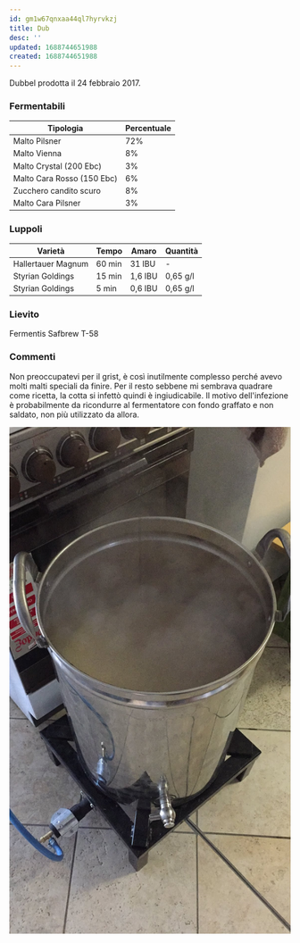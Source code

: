 ```yaml
---
id: gm1w67qnxaa44ql7hyrvkzj
title: Dub
desc: ''
updated: 1688744651988
created: 1688744651988
---
```

Dubbel prodotta il 24 febbraio 2017.

### Fermentabili
| Tipologia                  | Percentuale |
|----------------------------|-------------|
| Malto Pilsner              | 72%         |
| Malto Vienna               | 8%          |
| Malto Crystal (200 Ebc)    | 3%          |
| Malto Cara Rosso (150 Ebc) | 6%          |
| Zucchero candito scuro     | 8%          |
| Malto Cara Pilsner         | 3%          |

### Luppoli
| Varietà            | Tempo  | Amaro   | Quantità |
|--------------------|--------|---------|----------|
| Hallertauer Magnum | 60 min | 31 IBU  | -        |
| Styrian Goldings   | 15 min | 1,6 IBU | 0,65 g/l |
| Styrian Goldings   | 5 min  | 0,6 IBU | 0,65 g/l |

### Lievito
Fermentis Safbrew T-58

### Commenti
Non preoccupatevi per il grist, è così inutilmente complesso perché avevo molti malti speciali da finire. Per il resto sebbene mi sembrava quadrare come ricetta, la cotta si infettò quindi è ingiudicabile.
Il motivo dell'infezione è probabilmente da ricondurre al fermentatore con fondo graffato e non saldato, non più utilizzato da allora.

![image](./assets/images/cottaDub.jpg)



